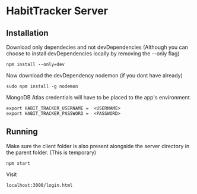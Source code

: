 # HabitTracker Server

## Installation

Download only dependecies and not devDependencies (Although you can choose to install devDependencies locally by removing the --only flag)
```
npm install --only=dev
```

Now download the devDependency nodemon (if you dont have already)
```
sudo npm install -g nodemon
```

MongoDB Atlas credentials will have to be placed to the app's environment.

```
export HABIT_TRACKER_USERNAME =  <USERNAME>
export HABIT_TRACKER_PASSWORD =  <PASSWORD>
```

## Running
Make sure the client folder is also present alongside the server directory in the parent folder. (This is temporary)
```
npm start
```

Visit 
```
localhost:3000/login.html
```

